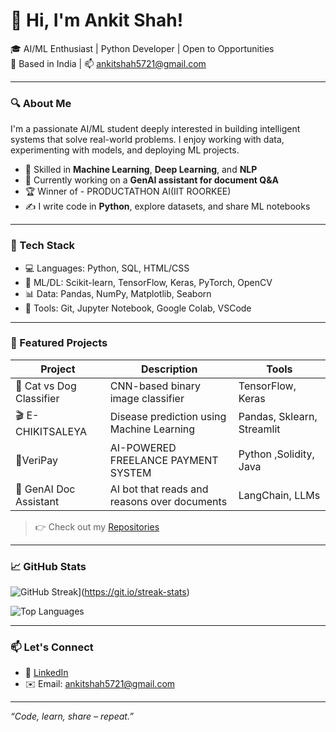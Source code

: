 # 👋 Hi, I'm Ankit Shah!

🎓 AI/ML Enthusiast | Python Developer | Open to Opportunities  
📍 Based in India | 📫 ankitshah5721@gmail.com

---

### 🔍 About Me

I'm a passionate AI/ML student deeply interested in building intelligent systems that solve real-world problems. I enjoy working with data, experimenting with models, and deploying ML projects.

- 🧠 Skilled in **Machine Learning**, **Deep Learning**, and **NLP**
- 🔭 Currently working on a **GenAI assistant for document Q&A**
- 🏆 Winner of - PRODUCTATHON AI(IIT ROORKEE)
- ✍️ I write code in **Python**, explore datasets, and share ML notebooks

---

### 🧰 Tech Stack

- 💻 Languages: Python, SQL, HTML/CSS
- 🧠 ML/DL: Scikit-learn, TensorFlow, Keras, PyTorch, OpenCV
- 📊 Data: Pandas, NumPy, Matplotlib, Seaborn
- 🔧 Tools: Git, Jupyter Notebook, Google Colab, VSCode

---

### 📌 Featured Projects

| Project | Description | Tools |
|--------|-------------|--------|
| 🐶 Cat vs Dog Classifier | CNN-based binary image classifier | TensorFlow, Keras |
| 🎬 E-CHIKITSALEYA | Disease prediction using Machine Learning |Pandas, Sklearn, Streamlit |
| 🤖VeriPay | AI-POWERED FREELANCE PAYMENT SYSTEM |Python ,Solidity, Java |
| 🧾 GenAI Doc Assistant | AI bot that reads and reasons over documents | LangChain, LLMs |

> 👉 Check out my [Repositories](https://github.com/ankitshah074?tab=repositories)

---

### 📈 GitHub Stats

![GitHub Streak](https://github-readme-streak-stats.herokuapp.com?user=ankitshah074&theme=radical)](https://git.io/streak-stats)


![Top Languages](https://github-readme-stats.vercel.app/api/top-langs/?username=ankitshah074&layout=compact)

---

### 📫 Let's Connect

- 🔗 [LinkedIn](https://www.linkedin.com/in/ank-it-shah/)
- ✉️ Email: ankitshah5721@gmail.com

---

*“Code, learn, share – repeat.”*

